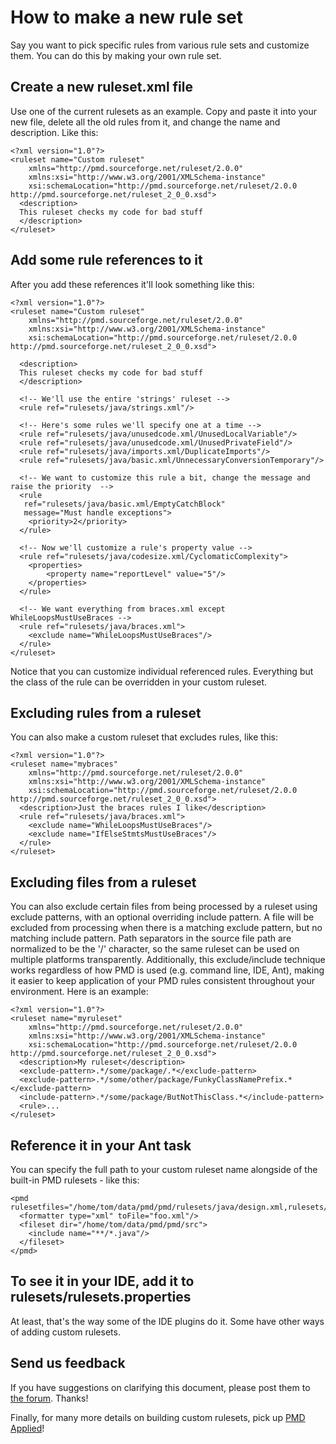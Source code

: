 <!--
        <author email="tomcopeland@users.sourceforge.net">Tom Copeland</author>
-->

# How to make a new rule set

Say you want to pick specific rules from various rule sets and customize them.  You can do this by making your own rule set.

## Create a new ruleset.xml file

Use one of the current rulesets as an example. Copy and paste it into your new file, delete all the old rules
from it, and change the name and description. Like this:

    <?xml version="1.0"?>
    <ruleset name="Custom ruleset"
        xmlns="http://pmd.sourceforge.net/ruleset/2.0.0"
        xmlns:xsi="http://www.w3.org/2001/XMLSchema-instance"
        xsi:schemaLocation="http://pmd.sourceforge.net/ruleset/2.0.0 http://pmd.sourceforge.net/ruleset_2_0_0.xsd">
      <description>
      This ruleset checks my code for bad stuff
      </description>
    </ruleset>

## Add some rule references to it

After you add these references it'll look something like this:

    <?xml version="1.0"?>
    <ruleset name="Custom ruleset"
        xmlns="http://pmd.sourceforge.net/ruleset/2.0.0"
        xmlns:xsi="http://www.w3.org/2001/XMLSchema-instance"
        xsi:schemaLocation="http://pmd.sourceforge.net/ruleset/2.0.0 http://pmd.sourceforge.net/ruleset_2_0_0.xsd">
    
      <description>
      This ruleset checks my code for bad stuff
      </description>
    
      <!-- We'll use the entire 'strings' ruleset -->
      <rule ref="rulesets/java/strings.xml"/>
    
      <!-- Here's some rules we'll specify one at a time -->
      <rule ref="rulesets/java/unusedcode.xml/UnusedLocalVariable"/>
      <rule ref="rulesets/java/unusedcode.xml/UnusedPrivateField"/>
      <rule ref="rulesets/java/imports.xml/DuplicateImports"/>
      <rule ref="rulesets/java/basic.xml/UnnecessaryConversionTemporary"/>
    
      <!-- We want to customize this rule a bit, change the message and raise the priority  -->
      <rule
       ref="rulesets/java/basic.xml/EmptyCatchBlock"
       message="Must handle exceptions">
        <priority>2</priority>
      </rule>
    
      <!-- Now we'll customize a rule's property value -->
      <rule ref="rulesets/java/codesize.xml/CyclomaticComplexity">
        <properties>
            <property name="reportLevel" value="5"/>
        </properties>
      </rule>
    
      <!-- We want everything from braces.xml except WhileLoopsMustUseBraces -->
      <rule ref="rulesets/java/braces.xml">
        <exclude name="WhileLoopsMustUseBraces"/>
      </rule>
    </ruleset>

Notice that you can customize individual referenced rules. Everything but the
class of the rule can be overridden in your custom ruleset.

## Excluding rules from a ruleset

You can also make a custom ruleset that excludes rules, like this:

    <?xml version="1.0"?>
    <ruleset name="mybraces"
        xmlns="http://pmd.sourceforge.net/ruleset/2.0.0"
        xmlns:xsi="http://www.w3.org/2001/XMLSchema-instance"
        xsi:schemaLocation="http://pmd.sourceforge.net/ruleset/2.0.0 http://pmd.sourceforge.net/ruleset_2_0_0.xsd">
      <description>Just the braces rules I like</description>
      <rule ref="rulesets/java/braces.xml">
        <exclude name="WhileLoopsMustUseBraces"/>
        <exclude name="IfElseStmtsMustUseBraces"/>
      </rule>
    </ruleset>

## Excluding files from a ruleset

You can also exclude certain files from being processed by a ruleset using exclude patterns,
with an optional overriding include pattern.  A file will be excluded from processing when there
is a matching exclude pattern, but no matching include pattern.  Path separators in the source
file path are normalized to be the '/' character, so the same ruleset can be used on multiple
platforms transparently.  Additionally, this exclude/include technique works regardless of how
PMD is used (e.g. command line, IDE, Ant), making it easier to keep application of your PMD
rules consistent throughout your environment.  Here is an example:

    <?xml version="1.0"?>
    <ruleset name="myruleset"
        xmlns="http://pmd.sourceforge.net/ruleset/2.0.0"
        xmlns:xsi="http://www.w3.org/2001/XMLSchema-instance"
        xsi:schemaLocation="http://pmd.sourceforge.net/ruleset/2.0.0 http://pmd.sourceforge.net/ruleset_2_0_0.xsd">
      <description>My ruleset</description>
      <exclude-pattern>.*/some/package/.*</exclude-pattern>
      <exclude-pattern>.*/some/other/package/FunkyClassNamePrefix.*</exclude-pattern>
      <include-pattern>.*/some/package/ButNotThisClass.*</include-pattern>
      <rule>...
    </ruleset>

## Reference it in your Ant task

You can specify the full path to your custom ruleset name alongside
of the built-in PMD rulesets - like this:

    <pmd rulesetfiles="/home/tom/data/pmd/pmd/rulesets/java/design.xml,rulesets/java/unusedcode.xml">
      <formatter type="xml" toFile="foo.xml"/>
      <fileset dir="/home/tom/data/pmd/pmd/src">
        <include name="**/*.java"/>
      </fileset>
    </pmd>

## To see it in your IDE, add it to rulesets/rulesets.properties

At least, that's the way some of the IDE plugins do it. Some
have other ways of adding custom rulesets.

## Send us feedback

If you have suggestions on clarifying this document, please post
them to [the forum][forum]. Thanks!

[forum]: http://sourceforge.net/p/pmd/discussion/188192

Finally, for many more details on building custom rulesets, pick up [PMD Applied][pmdapplied]!

[pmdapplied]: http://pmdapplied.com/
